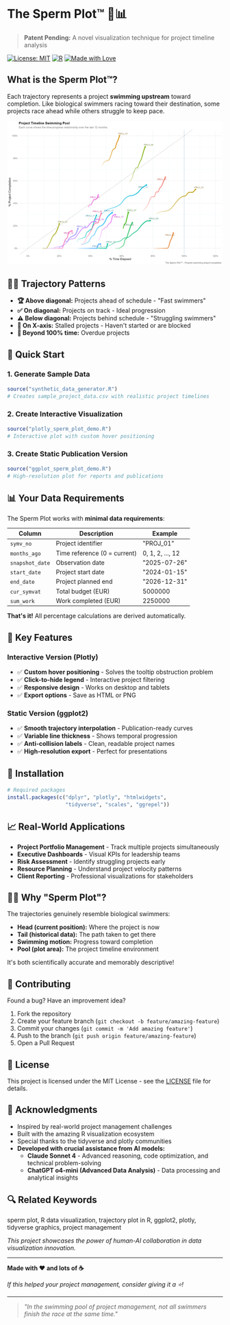 # The Sperm Plot™ 🧬📊

> **Patent Pending:** A novel visualization technique for project timeline analysis

[![License: MIT](https://img.shields.io/badge/License-MIT-yellow.svg)](https://opensource.org/licenses/MIT)
[![R](https://img.shields.io/badge/R-276DC3?style=flat&logo=r&logoColor=white)](https://www.r-project.org/)
[![Made with Love](https://img.shields.io/badge/Made%20with-%E2%9D%A4-red.svg)](https://github.com/gd047/sperm-plot-visualization)

## What is the Sperm Plot™?

Each trajectory represents a project **swimming upstream** toward completion. Like biological swimmers racing toward their destination, some projects race ahead while others struggle to keep pace.

![Sperm Plot Preview](sperm_plot_preview.png)

## 🏊‍♂️ Trajectory Patterns

- **🏆 Above diagonal:** Projects ahead of schedule - "Fast swimmers"
- **✅ On diagonal:** Projects on track - Ideal progression  
- **⚠️ Below diagonal:** Projects behind schedule - "Struggling swimmers"
- **🚫 On X-axis:** Stalled projects - Haven't started or are blocked
- **🔴 Beyond 100% time:** Overdue projects

## 🚀 Quick Start

### 1. Generate Sample Data
```r
source("synthetic_data_generator.R")
# Creates sample_project_data.csv with realistic project timelines
```

### 2. Create Interactive Visualization
```r
source("plotly_sperm_plot_demo.R")
# Interactive plot with custom hover positioning
```

### 3. Create Static Publication Version
```r
source("ggplot_sperm_plot_demo.R")
# High-resolution plot for reports and publications
```

## 📊 Your Data Requirements

The Sperm Plot works with **minimal data requirements**:

| Column | Description | Example |
|--------|-------------|---------|
| `symv_no` | Project identifier | "PROJ_01" |
| `months_ago` | Time reference (0 = current) | 0, 1, 2, ..., 12 |
| `snapshot_date` | Observation date | "2025-07-26" |
| `start_date` | Project start date | "2024-01-15" |
| `end_date` | Project planned end | "2026-12-31" |
| `cur_symvat` | Total budget (EUR) | 5000000 |
| `sum_work` | Work completed (EUR) | 2250000 |

**That's it!** All percentage calculations are derived automatically.

## 🎯 Key Features

### Interactive Version (Plotly)
- ✅ **Custom hover positioning** - Solves the tooltip obstruction problem
- ✅ **Click-to-hide legend** - Interactive project filtering
- ✅ **Responsive design** - Works on desktop and tablets
- ✅ **Export options** - Save as HTML or PNG

### Static Version (ggplot2)
- ✅ **Smooth trajectory interpolation** - Publication-ready curves
- ✅ **Variable line thickness** - Shows temporal progression
- ✅ **Anti-collision labels** - Clean, readable project names
- ✅ **High-resolution export** - Perfect for presentations

## 🔧 Installation

```r
# Required packages
install.packages(c("dplyr", "plotly", "htmlwidgets", 
                   "tidyverse", "scales", "ggrepel"))
```

## 📈 Real-World Applications

- **Project Portfolio Management** - Track multiple projects simultaneously
- **Executive Dashboards** - Visual KPIs for leadership teams  
- **Risk Assessment** - Identify struggling projects early
- **Resource Planning** - Understand project velocity patterns
- **Client Reporting** - Professional visualizations for stakeholders

## 🏊‍♂️ Why "Sperm Plot"?

The trajectories genuinely resemble biological swimmers:
- **Head (current position):** Where the project is now
- **Tail (historical data):** The path taken to get there
- **Swimming motion:** Progress toward completion
- **Pool (plot area):** The project timeline environment

It's both scientifically accurate and memorably descriptive!

## 🤝 Contributing

Found a bug? Have an improvement idea? 

1. Fork the repository
2. Create your feature branch (`git checkout -b feature/amazing-feature`)
3. Commit your changes (`git commit -m 'Add amazing feature'`)
4. Push to the branch (`git push origin feature/amazing-feature`)
5. Open a Pull Request

## 📄 License

This project is licensed under the MIT License - see the [LICENSE](LICENSE) file for details.

## 🙏 Acknowledgments

- Inspired by real-world project management challenges
- Built with the amazing R visualization ecosystem
- Special thanks to the tidyverse and plotly communities
- **Developed with crucial assistance from AI models:**
  - **Claude Sonnet 4** - Advanced reasoning, code optimization, and technical problem-solving
  - **ChatGPT o4-mini (Advanced Data Analysis)** - Data processing and analytical insights

## 🔍 Related Keywords

sperm plot, R data visualization, trajectory plot in R, ggplot2, plotly, tidyverse graphics, project management

*This project showcases the power of human-AI collaboration in data visualization innovation.*

---

**Made with ❤️ and lots of ☕**

*If this helped your project management, consider giving it a ⭐!*

---

> *"In the swimming pool of project management, not all swimmers finish the race at the same time."*
